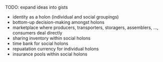 ---
---

TODO: expand ideas into gists

- identity as a holon (individual and social groupings)
- bottom-up decision-making amongst holons
- marketplace where producers, transporters, storagers, assemblers, ..., consumers deal directly
- sharing inventory within social holons
- time bank for social holons
- repuatation currency for individual holons
- insurance pools within social holons